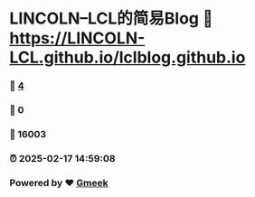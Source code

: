 # LINCOLN–LCL的简易Blog :link: https://LINCOLN-LCL.github.io/lclblog.github.io 
### :page_facing_up: [4](https://LINCOLN-LCL.github.io/lclblog.github.io/tag.html) 
### :speech_balloon: 0 
### :hibiscus: 16003 
### :alarm_clock: 2025-02-17 14:59:08 
### Powered by :heart: [Gmeek](https://github.com/Meekdai/Gmeek)

